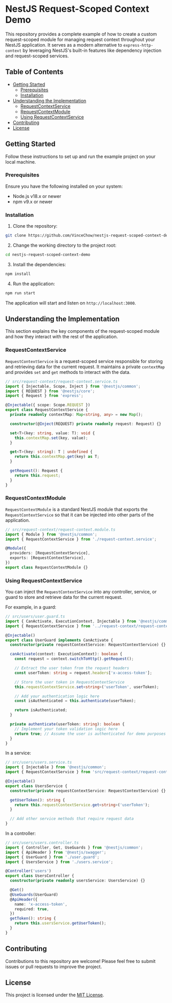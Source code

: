 # NestJS Request-Scoped Context Demo

This repository provides a complete example of how to create a custom request-scoped module for managing request context throughout your NestJS application. It serves as a modern alternative to `express-http-context` by leveraging NestJS's built-in features like dependency injection and request-scoped services.

## Table of Contents

- [Getting Started](#getting-started)
  - [Prerequisites](#prerequisites)
  - [Installation](#installation)
- [Understanding the Implementation](#understanding-the-implementation)
  - [RequestContextService](#requestcontextservice)
  - [RequestContextModule](#requestcontextmodule)
  - [Using RequestContextService](#using-requestcontextservice)
- [Contributing](#contributing)
- [License](#license)

## Getting Started

Follow these instructions to set up and run the example project on your local machine.

### Prerequisites

Ensure you have the following installed on your system:

- Node.js v18.x or newer
- npm v9.x or newer

### Installation

1. Clone the repository:

```sh
git clone https://github.com/VinceChow/nestjs-request-scoped-context-demo.git
```

2. Change the working directory to the project root:

```sh
cd nestjs-request-scoped-context-demo
```

3. Install the dependencies:

```sh
npm install
```

4. Run the application:

```sh
npm run start
```

The application will start and listen on `http://localhost:3000`.

## Understanding the Implementation

This section explains the key components of the request-scoped module and how they interact with the rest of the application.

### RequestContextService

`RequestContextService` is a request-scoped service responsible for storing and retrieving data for the current request. It maintains a private `contextMap` and provides `set` and `get` methods to interact with the data.

```typescript
// src/request-context/request-context.service.ts
import { Injectable, Scope, Inject } from '@nestjs/common';
import { REQUEST } from '@nestjs/core';
import { Request } from 'express';

@Injectable({ scope: Scope.REQUEST })
export class RequestContextService {
  private readonly contextMap: Map<string, any> = new Map();

  constructor(@Inject(REQUEST) private readonly request: Request) {}

  set<T>(key: string, value: T): void {
    this.contextMap.set(key, value);
  }

  get<T>(key: string): T | undefined {
    return this.contextMap.get(key) as T;
  }

  getRequest(): Request {
    return this.request;
  }
}
```

### RequestContextModule

`RequestContextModule` is a standard NestJS module that exports the `RequestContextService` so that it can be injected into other parts of the application.

```typescript
// src/request-context/request-context.module.ts
import { Module } from '@nestjs/common';
import { RequestContextService } from './request-context.service';

@Module({
  providers: [RequestContextService],
  exports: [RequestContextService],
})
export class RequestContextModule {}
```

### Using RequestContextService

You can inject the `RequestContextService` into any controller, service, or guard to store and retrieve data for the current request.

For example, in a guard:

```typescript
// src/users/user.guard.ts
import { CanActivate, ExecutionContext, Injectable } from '@nestjs/common';
import { RequestContextService } from '../request-context/request-context.service';

@Injectable()
export class UserGuard implements CanActivate {
  constructor(private requestContextService: RequestContextService) {}

  canActivate(context: ExecutionContext): boolean {
    const request = context.switchToHttp().getRequest();

    // Extract the user token from the request headers
    const userToken: string = request.headers['x-access-token'];

    // Store the user token in RequestContextService
    this.requestContextService.set<string>('userToken', userToken);

    // Add your authentication logic here
    const isAuthenticated = this.authenticate(userToken);

    return isAuthenticated;
  }

  private authenticate(userToken: string): boolean {
    // Implement your token validation logic here
    return true; // Assume the user is authenticated for demo purposes
  }
}
```

In a service:

```typescript
// src/users/users.service.ts
import { Injectable } from '@nestjs/common';
import { RequestContextService } from 'src/request-context/request-context.service';

@Injectable()
export class UsersService {
  constructor(private requestContextService: RequestContextService) {}

  getUserToken(): string {
    return this.requestContextService.get<string>('userToken');
  }

  // Add other service methods that require request data
}
```

In a controller:

```typescript
// src/users/users.controller.ts
import { Controller, Get, UseGuards } from '@nestjs/common';
import { ApiHeader } from '@nestjs/swagger';
import { UserGuard } from './user.guard';
import { UsersService } from './users.service';

@Controller('users')
export class UsersController {
  constructor(private readonly usersService: UsersService) {}

  @Get()
  @UseGuards(UserGuard)
  @ApiHeader({
    name: 'x-access-token',
    required: true,
  })
  getToken(): string {
    return this.usersService.getUserToken();
  }
}
```

## Contributing

Contributions to this repository are welcome! Please feel free to submit issues or pull requests to improve the project.

## License

This project is licensed under the [MIT License](LICENSE).
